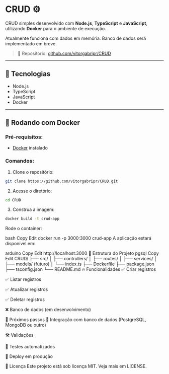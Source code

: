 # CRUD ⚙️

CRUD simples desenvolvido com **Node.js**, **TypeScript** e **JavaScript**, utilizando **Docker** para o ambiente de execução.

Atualmente funciona com dados em memória. Banco de dados será implementado em breve.

> 🔗 Repositório: [github.com/vitorgabripr/CRUD](https://github.com/vitorgabripr/CRUD)

---

## 🚀 Tecnologias

- Node.js
- TypeScript
- JavaScript
- Docker

---

## 🐳 Rodando com Docker

### Pré-requisitos:

- [Docker](https://www.docker.com/) instalado

### Comandos:

1. Clone o repositório:

```bash
git clone https://github.com/vitorgabripr/CRUD.git
```
2. Acesse o diretório:
```bash
cd CRUD
```
3. Construa a imagem:
```bash
docker build -t crud-app
```
Rode o container:

bash
Copy
Edit
docker run -p 3000:3000 crud-app
A aplicação estará disponível em:

arduino
Copy
Edit
http://localhost:3000
📂 Estrutura do Projeto
pgsql
Copy
Edit
CRUD/
├── src/
│   ├── controllers/
│   ├── routes/
│   ├── services/
│   ├── models/ (futuro)
│   └── index.ts
├── Dockerfile
├── package.json
├── tsconfig.json
└── README.md
🔥 Funcionalidades
✅ Criar registros

✅ Listar registros

✅ Atualizar registros

✅ Deletar registros

❌ Banco de dados (em desenvolvimento)

📌 Próximos passos
🔗 Integração com banco de dados (PostgreSQL, MongoDB ou outro)

🛠️ Validações

🧪 Testes automatizados

🚀 Deploy em produção

📄 Licença
Este projeto está sob licença MIT. Veja mais em LICENSE.
